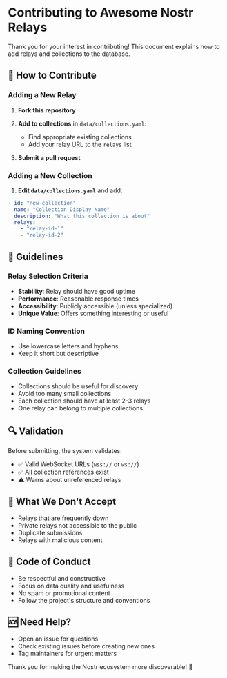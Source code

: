 # Contributing to Awesome Nostr Relays

Thank you for your interest in contributing! This document explains how to add relays and collections to the database.

## 📝 How to Contribute

### Adding a New Relay

1. **Fork this repository**

2. **Add to collections** in `data/collections.yaml`:

   - Find appropriate existing collections
   - Add your relay URL to the `relays` list

3. **Submit a pull request**

### Adding a New Collection

1. **Edit `data/collections.yaml`** and add:

```yaml
- id: "new-collection"
  name: "Collection Display Name"
  description: "What this collection is about"
  relays:
    - "relay-id-1"
    - "relay-id-2"
```

## 🎯 Guidelines

### Relay Selection Criteria

- **Stability**: Relay should have good uptime
- **Performance**: Reasonable response times
- **Accessibility**: Publicly accessible (unless specialized)
- **Unique Value**: Offers something interesting or useful

### ID Naming Convention

- Use lowercase letters and hyphens
- Keep it short but descriptive

### Collection Guidelines

- Collections should be useful for discovery
- Avoid too many small collections
- Each collection should have at least 2-3 relays
- One relay can belong to multiple collections

## 🔍 Validation

Before submitting, the system validates:

- ✅ Valid WebSocket URLs (`wss://` or `ws://`)
- ✅ All collection references exist
- ⚠️ Warns about unreferenced relays

## 🚫 What We Don't Accept

- Relays that are frequently down
- Private relays not accessible to the public
- Duplicate submissions
- Relays with malicious content

## 🤝 Code of Conduct

- Be respectful and constructive
- Focus on data quality and usefulness
- No spam or promotional content
- Follow the project's structure and conventions

## 🆘 Need Help?

- Open an issue for questions
- Check existing issues before creating new ones
- Tag maintainers for urgent matters

Thank you for making the Nostr ecosystem more discoverable! 🚀
